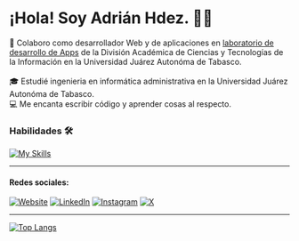 <div align="left">
  <h1>¡Hola! Soy Adrián Hdez. 👋🏽</h1>
  

  <p align="left">
    🚀 Colaboro como desarrollador Web y de aplicaciones en <a href="https://github.com/X-devlab">laboratorio de desarrollo de Apps</a> de la División Académica de Ciencias y Tecnologías de la Información en la Universidad Juárez Autonóma de Tabasco.
    <br>
    <br>
    🎓 Estudié ingenieria en informática administrativa en la Universidad Juárez Autonóma de Tabasco.
    <br>
    💻 Me encanta escribir código y aprender cosas al respecto.
  </p>

  
  ### Habilidades 🛠
  [![My Skills](https://skillicons.dev/icons?i=html,css,js,ts,astro,react,tailwind,bootstrap,figma,git,vite,nodejs,unity,mysql)](https://skillicons.dev)

  ---

  #### Redes sociales: 
  [![Website](https://img.shields.io/badge/adrianhdez-ea580c?style=for-the-badge&logo=About.me&logoColor=white)](https://adrianhdez.tech/)
  [![LinkedIn](https://img.shields.io/badge/LinkedIn-0077B5?style=for-the-badge&logo=linkedin&logoColor=white)](https://www.linkedin.com/in/adrianh2/)
  [![Instagram](https://img.shields.io/badge/Instagram-%23E4405F.svg?style=for-the-badge&logo=Instagram&logoColor=white)](https://www.instagram.com/adrianh_2_)
  [![X](https://img.shields.io/badge/X-%23000000.svg?style=for-the-badge&logo=X&logoColor=white)](https://x.com/AdrianH_2)

  ---

  [![Top Langs](https://github-readme-stats.vercel.app/api/top-langs/?username=adrianhdez2&size_weight=0.0005&count_weight=0.3&layout=compact&theme=vision-friendly-dark)](https://github.com/anuraghazra/github-readme-stats)
</div>